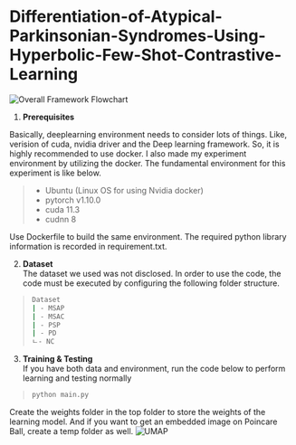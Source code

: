 # Differentiation-of-Atypical-Parkinsonian-Syndromes-Using-Hyperbolic-Few-Shot-Contrastive-Learning
![Overall Framework Flowchart](https://github.com/asd147asd147/Differentiation-of-Atypical-Parkinsonian-Syndromes-Using-Hyperbolic-Few-Shot-Contrastive-Learning/assets/55697983/1761ccb9-600f-4229-890b-b5bf38271015)

1. **Prerequisites**</br>

Basically, deeplearning environment needs to consider lots of things.
Like, verision of cuda, nvidia driver and the Deep learning framework.
So, it is highly recommended to use docker.
I also made my experiment environment by utilizing the docker.
The fundamental environment for this experiment is like below.
> - Ubuntu (Linux OS for using Nvidia docker)
> - pytorch v1.10.0
> - cuda 11.3
> - cudnn 8  

Use Dockerfile to build the same environment. The required python library information is recorded in requirement.txt.

2. **Dataset**</br>
The dataset we used was not disclosed. In order to use the code, the code must be executed by configuring the following folder structure.

>```bash
> Dataset
> | - MSAP
> | - MSAC
> | - PSP
> | - PD
> ㄴ- NC
> ```



3. **Training & Testing**</br>
If you have both data and environment, run the code below to perform learning and testing normally
> ```bash
> python main.py
> ```

Create the weights folder in the top folder to store the weights of the learning model. And if you want to get an embedded image on Poincare Ball, create a temp folder as well.
![UMAP](https://github.com/asd147asd147/Differentiation-of-Atypical-Parkinsonian-Syndromes-Using-Hyperbolic-Few-Shot-Contrastive-Learning/assets/55697983/eacdb273-8e93-437d-90b2-def110611423)
